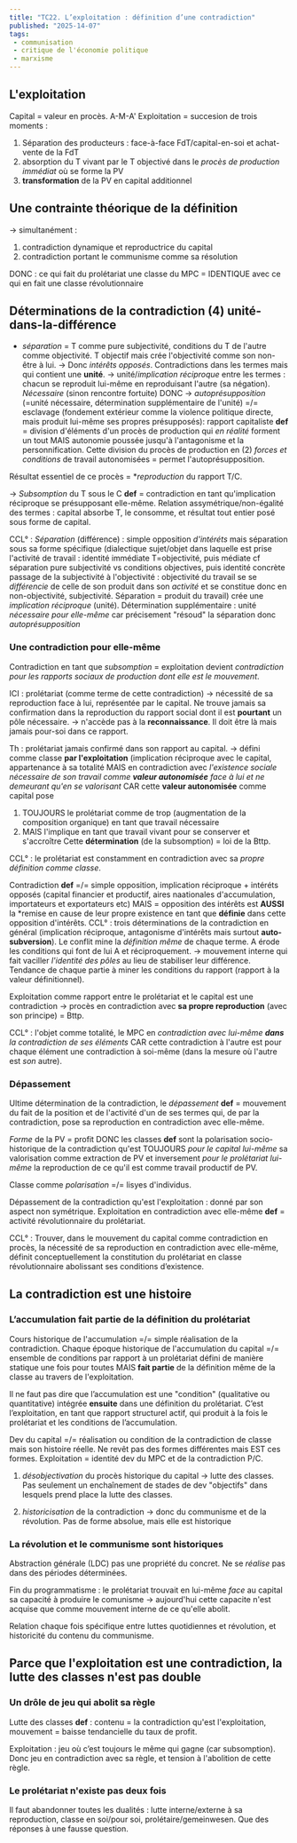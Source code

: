 ```yaml
---
title: "TC22. L’exploitation : définition d’une contradiction"
published: "2025-14-07"
tags:
 - communisation
 - critique de l'économie politique
 - marxisme
---
```

## L'exploitation

Capital = valeur en procès. A-M-A'
Exploitation = succesion de trois moments :
1) Séparation des producteurs : face-à-face FdT/capital-en-soi et achat-vente de la FdT
2) absorption du T vivant par le T objectivé dans le *procès de production immédiat* où se forme la PV
3) **transformation** de la PV en capital additionnel

## Une contrainte théorique de la définition
-> simultanément :
1) contradiction dynamique et reproductrice du capital
2) contradiction portant le communisme comme sa résolution

DONC : ce qui fait du prolétariat une classe du MPC = IDENTIQUE avec ce qui en fait une classe révolutionnaire

## Déterminations de la contradiction (4) unité-dans-la-différence
- *séparation* = T comme pure subjectivité, conditions du T de l'autre comme objectivité. T objectif mais crée l'objectivité comme son non-être à lui.
-> Donc *intérêts opposés*. Contradictions dans les termes mais qui contient une **unité**.
-> unité/*implication réciproque* entre les termes : chacun se reproduit lui-même en reproduisant l'autre (sa négation). *Nécessaire* (sinon rencontre fortuite) DONC
-> *autoprésupposition* (=unité nécessaire, détermination supplémentaire de l'unité) =/= esclavage (fondement extérieur comme la violence politique directe, mais produit lui-même ses propres présupposés): rapport capitaliste **def** = division d'éléments d'un procès de production qui *en réalité* forment un tout MAIS autonomie poussée jusqu'à l'antagonisme et la personnification. 
Cette division du procès de production en (2) *forces et conditions* de travail autonomisées = permet l'autoprésupposition.

Résultat essentiel de ce procès = **reproduction* du rapport T/C.

-> *Subsomption* du T sous le C **def** = contradiction en tant qu'implication réciproque se présupposant elle-même. Relation assymétrique/non-égalité des termes : capital absorbe T, le consomme, et résultat tout entier posé sous forme de capital. 

CCL° : *Séparation* (différence) : simple opposition *d'intéréts* mais séparation sous sa forme spécifique (dialectique sujet/objet dans laquelle est prise l'activité de travail : identité immédiate T=objectivité, puis médiate cf séparation pure subjectivité vs conditions objectives, puis identité concrète passage de la subjectivité à l'objectivité : objectivité du travail se se *différencie* de celle de son produit dans son *activité* et se constitue donc en non-objectivité, subjectivité. Séparation = produit du travail) crée une *implication réciproque* (unité).
Détermination supplémentaire : unité *nécessaire pour elle-même* car précisement "résoud" la séparation donc *autoprésupposition* 

### Une contradiction pour elle-même

Contradiction en tant que *subsomption* = exploitation devient *contradiction pour les rapports sociaux de production dont elle est le mouvement*.

ICI : prolétariat (comme terme de cette contradiction) -> nécessité de sa reproduction face à lui, représentée par le capital. Ne trouve jamais sa confirmation dans la reproduction du rapport social dont il est **pourtant** un pôle nécessaire.
-> n'accède pas à la **reconnaissance**.  Il doit être là mais jamais pour-soi dans ce rapport.

Th : prolétariat jamais confirmé dans son rapport au capital.
-> défini comme classe **par l'exploitation** (implication réciproque avec le capital, appartenance à sa totalité MAIS en contradiction avec *l'existence sociale nécessaire de son travail comme **valeur autonomisée** face à lui et ne demeurant qu'en se valorisant* CAR cette **valeur autonomisée** comme capital pose 
1) TOUJOURS le prolétariat comme de trop (augmentation de la composition organique) en tant que travail nécessaire
2) MAIS l'implique en tant que travail vivant pour se conserver et s'accroître
Cette **détermination** (de la subsomption) = loi de la Bttp.

CCL° : le prolétariat est constamment en contradiction avec sa *propre définition comme classe*.

Contradiction **def** =/= simple opposition, implication réciproque + intéréts opposés (capital financier et productif, aires naationales d'accumulation, importateurs et exportateurs etc) MAIS = opposition des intérêts est **AUSSI** la *remise en cause de leur propre existence en tant que **définie** dans cette opposition d'intérêts.
CCL° : trois déterminations de la contradiction en général (implication réciproque, antagonisme d'intérêts mais surtout **auto-subversion**). Le conflit mine la *définition même* de chaque terme. A érode les conditions qui font de lui A et réciproquement.
-> mouvement interne qui fait vaciller *l'identité des pôles* au lieu de stabiliser leur différence. Tendance de chaque partie à miner les conditions du rapport (rapport à la valeur définitionnel).

Exploitation comme rapport entre le prolétariat et le capital est une contradiction -> procès en contradiction avec **sa propre reproduction** (avec son principe) = Bttp.

CCL° : l'objet comme totalité, le MPC en *contradiction avec lui-même **dans** la contradiction de ses éléments* CAR cette contradiction à l'autre est pour chaque élément une contradiction à soi-même (dans la mesure où l'autre est *son* autre).

### Dépassement
Ultime détermination de la contradiction, le *dépassement* **def** = mouvement du fait de la position et de l'activité d'un de ses termes qui, de par la contradiction, pose sa reproduction en contradiction avec elle-même.

*Forme* de la PV = profit DONC les classes **def** sont la polarisation socio-historique de la contradiction qu'est TOUJOURS *pour le capital lui-même* sa valorisation comme extraction de PV et inversement *pour le prolétariat lui-même* la reproduction de ce qu'il est comme travail productif de PV.

Classe comme *polarisation* =/= lisyes d'individus. 

Dépassement de la contradiction qu'est l'exploitation : donné par son aspect non symétrique. Exploitation en contradiction avec elle-même **def** = activité révolutionnaire du prolétariat.

CCL° : Trouver, dans le mouvement du capital comme contradiction en procès, la nécessité de sa reproduction en contradiction avec elle-même, définit conceptuellement la constitution du prolétariat en classe révolutionnaire abolissant ses conditions d’existence.

## La contradiction est une histoire
### L’accumulation fait partie de la définition du prolétariat
Cours historique de l'accumulation =/= simple réalisation de la contradiction. 
Chaque époque historique de l'accumulation du capital =/= ensemble de conditions par rapport à un prolétariat défini de manière statique une fois pour toutes MAIS **fait partie** de la définition même de la classe au travers de l'exploitation.

Il ne faut pas dire que l’accumulation est une "condition" (qualitative ou quantitative) intégrée **ensuite** dans une définition du prolétariat. C’est l’exploitation, en tant que rapport structurel actif, qui produit à la fois le prolétariat et les conditions de l’accumulation.

Dev du capital =/= réalisation ou condition de la contradiction de classe mais son histoire réelle. Ne revêt pas des formes différentes mais EST ces formes.
Exploitation = identité dev du MPC et de la contradiction P/C.

1) *désobjectivation* du procès historique du capital -> lutte des classes. Pas seulement un enchaînement de stades de dev "objectifs" dans lesquels prend place la lutte des classes. 

2) *historicisation* de la contradiction -> donc du communisme et de la révolution. Pas de forme absolue, mais elle est historique

### La révolution et le communisme sont historiques
Abstraction générale (LDC) pas une propriété du concret. Ne se *réalise* pas dans des périodes déterminées.

Fin du programmatisme : le prolétariat trouvait en lui-même *face* au capital sa capacité à produire le comunisme -> aujourd'hui cette capacite n'est acquise que comme mouvement interne de ce qu'elle abolit. 

Relation chaque fois spécifique entre luttes quotidiennes et révolution, et historicité du contenu du communisme.

## Parce que l'exploitation est une contradiction, la lutte des classes n'est pas double
### Un drôle de jeu qui abolit sa règle
Lutte des classes **def** : contenu = la contradiction qu'est l'exploitation, mouvement = baisse tendancielle du taux de profit.

Exploitation : jeu où c’est toujours le même qui gagne (car subsomption). Donc jeu en contradiction avec sa règle, et tension à l'abolition de cette règle. 

### Le prolétariat n'existe pas deux fois
Il faut abandonner toutes les dualités : lutte interne/externe à sa reproduction, classe en soi/pour soi, prolétaire/gemeinwesen. Que des réponses à une fausse question.